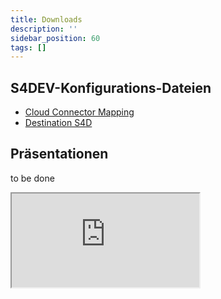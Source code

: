 ```yaml
---
title: Downloads
description: ''
sidebar_position: 60
tags: []
---
```


## S4DEV-Konfigurations-Dateien
- [Cloud Connector Mapping](Cloud_Connector_Mapping.zip)
- [Destination S4D](Destination_S4D_100.txt)

## Präsentationen
to be done
<iframe src="https://docs.google.com/presentation/d/1Wui-d8jlAHsjBy4wq6Ti3fh4fZ8oeWG2bYyc0kd_Opw/edit?usp=sharing"></iframe>
